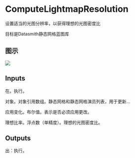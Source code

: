 # ComputeLightmapResolution

设置适当的光图分辨率，以获得理想的光图密度比

目标是Datasmith静态网格蓝图库

## 图示

![]($-20221218-18404131.png)

## Inputs

在。执行。

对象。对象引用数组。静态网格和静态网格演员列表，用于更新...

应用变化。布尔值。表示是否必须应用更改。

理想比率。浮点数（单精度）。理想的光图密度比。  

## Outputs

出：执行。
